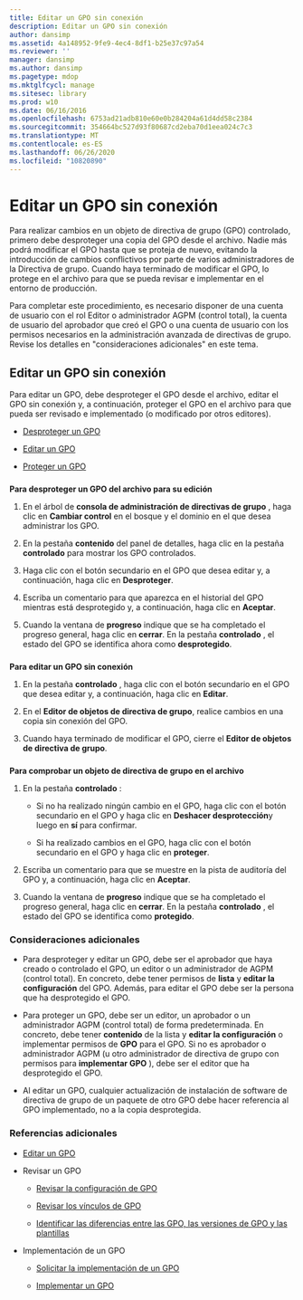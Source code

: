 ```yaml
---
title: Editar un GPO sin conexión
description: Editar un GPO sin conexión
author: dansimp
ms.assetid: 4a148952-9fe9-4ec4-8df1-b25e37c97a54
ms.reviewer: ''
manager: dansimp
ms.author: dansimp
ms.pagetype: mdop
ms.mktglfcycl: manage
ms.sitesec: library
ms.prod: w10
ms.date: 06/16/2016
ms.openlocfilehash: 6753ad21adb810e60e0b284204a61d4dd58c2384
ms.sourcegitcommit: 354664bc527d93f80687cd2eba70d1eea024c7c3
ms.translationtype: MT
ms.contentlocale: es-ES
ms.lasthandoff: 06/26/2020
ms.locfileid: "10820890"
---
```

# Editar un GPO sin conexión


Para realizar cambios en un objeto de directiva de grupo (GPO) controlado, primero debe desproteger una copia del GPO desde el archivo. Nadie más podrá modificar el GPO hasta que se proteja de nuevo, evitando la introducción de cambios conflictivos por parte de varios administradores de la Directiva de grupo. Cuando haya terminado de modificar el GPO, lo protege en el archivo para que se pueda revisar e implementar en el entorno de producción.

Para completar este procedimiento, es necesario disponer de una cuenta de usuario con el rol Editor o administrador AGPM (control total), la cuenta de usuario del aprobador que creó el GPO o una cuenta de usuario con los permisos necesarios en la administración avanzada de directivas de grupo. Revise los detalles en "consideraciones adicionales" en este tema.

## Editar un GPO sin conexión


Para editar un GPO, debe desproteger el GPO desde el archivo, editar el GPO sin conexión y, a continuación, proteger el GPO en el archivo para que pueda ser revisado e implementado (o modificado por otros editores).

-   [Desproteger un GPO](#bkmk-checkout)

-   [Editar un GPO](#bkmk-edit)

-   [Proteger un GPO](#bkmk-checkin)

### <a href="" id="bkmk-checkout"></a>

**Para desproteger un GPO del archivo para su edición**

1.  En el árbol de **consola de administración de directivas de grupo** , haga clic en **Cambiar control** en el bosque y el dominio en el que desea administrar los GPO.

2.  En la pestaña **contenido** del panel de detalles, haga clic en la pestaña **controlado** para mostrar los GPO controlados.

3.  Haga clic con el botón secundario en el GPO que desea editar y, a continuación, haga clic en **Desproteger**.

4.  Escriba un comentario para que aparezca en el historial del GPO mientras está desprotegido y, a continuación, haga clic en **Aceptar**.

5.  Cuando la ventana de **progreso** indique que se ha completado el progreso general, haga clic en **cerrar**. En la pestaña **controlado** , el estado del GPO se identifica ahora como **desprotegido**.

### <a href="" id="bkmk-edit"></a>

**Para editar un GPO sin conexión**

1.  En la pestaña **controlado** , haga clic con el botón secundario en el GPO que desea editar y, a continuación, haga clic en **Editar**.

2.  En el **Editor de objetos de directiva de grupo**, realice cambios en una copia sin conexión del GPO.

3.  Cuando haya terminado de modificar el GPO, cierre el **Editor de objetos de directiva de grupo**.

### <a href="" id="bkmk-checkin"></a>

**Para comprobar un objeto de directiva de grupo en el archivo**

1.  En la pestaña **controlado** :

    -   Si no ha realizado ningún cambio en el GPO, haga clic con el botón secundario en el GPO y haga clic en **Deshacer desprotección**y luego en **sí** para confirmar.

    -   Si ha realizado cambios en el GPO, haga clic con el botón secundario en el GPO y haga clic en **proteger**.

2.  Escriba un comentario para que se muestre en la pista de auditoría del GPO y, a continuación, haga clic en **Aceptar**.

3.  Cuando la ventana de **progreso** indique que se ha completado el progreso general, haga clic en **cerrar**. En la pestaña **controlado** , el estado del GPO se identifica como **protegido**.

### Consideraciones adicionales

-   Para desproteger y editar un GPO, debe ser el aprobador que haya creado o controlado el GPO, un editor o un administrador de AGPM (control total). En concreto, debe tener permisos de **lista** y **editar la configuración** del GPO. Además, para editar el GPO debe ser la persona que ha desprotegido el GPO.

-   Para proteger un GPO, debe ser un editor, un aprobador o un administrador AGPM (control total) de forma predeterminada. En concreto, debe tener **contenido** de la lista y **editar la configuración** o implementar permisos de **GPO** para el GPO. Si no es aprobador o administrador AGPM (u otro administrador de directiva de grupo con permisos para **implementar GPO** ), debe ser el editor que ha desprotegido el GPO.

-   Al editar un GPO, cualquier actualización de instalación de software de directiva de grupo de un paquete de otro GPO debe hacer referencia al GPO implementado, no a la copia desprotegida.

### Referencias adicionales

-   [Editar un GPO](editing-a-gpo.md)

-   Revisar un GPO

    -   [Revisar la configuración de GPO](review-gpo-settings.md)

    -   [Revisar los vínculos de GPO](review-gpo-links.md)

    -   [Identificar las diferencias entre las GPO, las versiones de GPO y las plantillas](identify-differences-between-gpos-gpo-versions-or-templates.md)

-   Implementación de un GPO

    -   [Solicitar la implementación de un GPO](request-deployment-of-a-gpo.md)

    -   [Implementar un GPO](deploy-a-gpo.md)

 

 






